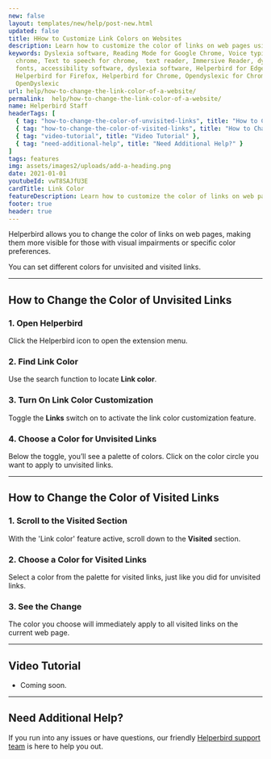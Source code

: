 ```yaml
---
new: false
layout: templates/new/help/post-new.html
updated: false
title: HHow to Customize Link Colors on Websites
description: Learn how to customize the color of links on web pages using Helperbird. This guide walks you through changing the colors of both unvisited and visited links to improve visibility and suit your preferences.
keywords: Dyslexia software, Reading Mode for Google Chrome, Voice typing for
  chrome, Text to speech for chrome,  text reader, Immersive Reader, dyslexia
  fonts, accessibility software, dyslexia software, Helperbird for Edge,
  Helperbird for Firefox, Helperbird for Chrome, Opendyslexic for Chrome,
  OpenDyslexic
url: help/how-to-change-the-link-color-of-a-website/
permalink:  help/how-to-change-the-link-color-of-a-website/
name: Helperbird Staff
headerTags: [
  { tag: "how-to-change-the-color-of-unvisited-links", title: "How to Change the Color of Unvisited Links" },
  { tag: "how-to-change-the-color-of-visited-links", title: "How to Change the Color of Visited Links" },
  { tag: "video-tutorial", title: "Video Tutorial" },
  { tag: "need-additional-help", title: "Need Additional Help?" }
]
tags: features
img: assets/images2/uploads/add-a-heading.png
date: 2021-01-01
youtubeId: vwT8SAJfU3E
cardTitle: Link Color
featureDescription: Learn how to customize the color of links on web pages using Helperbird. This guide walks you through changing the colors of both unvisited and visited links to improve visibility and suit your preferences.
footer: true
header: true
---
```




Helperbird allows you to change the color of links on web pages, making them more visible for those with visual impairments or specific color preferences. 

You can set different colors for unvisited and visited links.

---

## How to Change the Color of Unvisited Links

### 1. Open Helperbird

Click the Helperbird icon to open the extension menu.

### 2. Find Link Color

Use the search function to locate **Link color**.

### 3. Turn On Link Color Customization

Toggle the **Links** switch on to activate the link color customization feature.

### 4. Choose a Color for Unvisited Links

Below the toggle, you’ll see a palette of colors. Click on the color circle you want to apply to unvisited links.

---

## How to Change the Color of Visited Links

### 1. Scroll to the Visited Section

With the 'Link color' feature active, scroll down to the **Visited** section.

### 2. Choose a Color for Visited Links

Select a color from the palette for visited links, just like you did for unvisited links.

### 3. See the Change

The color you choose will immediately apply to all visited links on the current web page.

---

## Video Tutorial

- Coming soon.

---

## Need Additional Help?

If you run into any issues or have questions, our friendly [Helperbird support team](/support/) is here to help you out.

